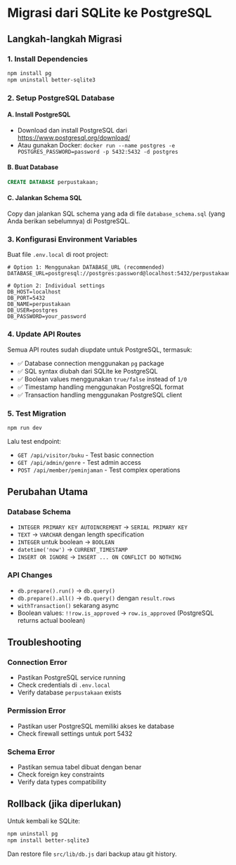 # Migrasi dari SQLite ke PostgreSQL

## Langkah-langkah Migrasi

### 1. Install Dependencies
```bash
npm install pg
npm uninstall better-sqlite3
```

### 2. Setup PostgreSQL Database

#### A. Install PostgreSQL
- Download dan install PostgreSQL dari https://www.postgresql.org/download/
- Atau gunakan Docker: `docker run --name postgres -e POSTGRES_PASSWORD=password -p 5432:5432 -d postgres`

#### B. Buat Database
```sql
CREATE DATABASE perpustakaan;
```

#### C. Jalankan Schema SQL
Copy dan jalankan SQL schema yang ada di file `database_schema.sql` (yang Anda berikan sebelumnya) di PostgreSQL.

### 3. Konfigurasi Environment Variables

Buat file `.env.local` di root project:

```env
# Option 1: Menggunakan DATABASE_URL (recommended)
DATABASE_URL=postgresql://postgres:password@localhost:5432/perpustakaan

# Option 2: Individual settings
DB_HOST=localhost
DB_PORT=5432
DB_NAME=perpustakaan
DB_USER=postgres
DB_PASSWORD=your_password
```

### 4. Update API Routes

Semua API routes sudah diupdate untuk PostgreSQL, termasuk:
- ✅ Database connection menggunakan `pg` package
- ✅ SQL syntax diubah dari SQLite ke PostgreSQL
- ✅ Boolean values menggunakan `true/false` instead of `1/0`
- ✅ Timestamp handling menggunakan PostgreSQL format
- ✅ Transaction handling menggunakan PostgreSQL client

### 5. Test Migration

```bash
npm run dev
```

Lalu test endpoint:
- `GET /api/visitor/buku` - Test basic connection
- `GET /api/admin/genre` - Test admin access
- `POST /api/member/peminjaman` - Test complex operations

## Perubahan Utama

### Database Schema
- `INTEGER PRIMARY KEY AUTOINCREMENT` → `SERIAL PRIMARY KEY`
- `TEXT` → `VARCHAR` dengan length specification
- `INTEGER` untuk boolean → `BOOLEAN`
- `datetime('now')` → `CURRENT_TIMESTAMP`
- `INSERT OR IGNORE` → `INSERT ... ON CONFLICT DO NOTHING`

### API Changes
- `db.prepare().run()` → `db.query()`
- `db.prepare().all()` → `db.query()` dengan `result.rows`
- `withTransaction()` sekarang async
- Boolean values: `!!row.is_approved` → `row.is_approved` (PostgreSQL returns actual boolean)

## Troubleshooting

### Connection Error
- Pastikan PostgreSQL service running
- Check credentials di `.env.local`
- Verify database `perpustakaan` exists

### Permission Error
- Pastikan user PostgreSQL memiliki akses ke database
- Check firewall settings untuk port 5432

### Schema Error
- Pastikan semua tabel dibuat dengan benar
- Check foreign key constraints
- Verify data types compatibility

## Rollback (jika diperlukan)

Untuk kembali ke SQLite:
```bash
npm uninstall pg
npm install better-sqlite3
```

Dan restore file `src/lib/db.js` dari backup atau git history.
